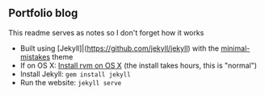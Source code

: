 ## Portfolio blog

This readme serves as notes so I don't forget how it works

* Built using [Jekyll]|(https://github.com/jekyll/jekyll) with the [minimal-mistakes](https://github.com/mmistakes/minimal-mistakes) theme
* If on OS X: [Install rvm on OS X](https://usabilityetc.com/articles/ruby-on-mac-os-x-with-rvm/) (the install takes hours, this is "normal")
* Install Jekyll: `gem install jekyll`
* Run the website: `jekyll serve`
